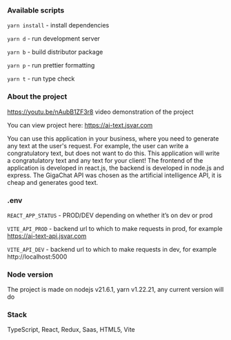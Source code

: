 ### Available scripts

`yarn install` - install dependencies

`yarn d` - run development server

`yarn b` - build distributor package

`yarn p` - run prettier formatting

`yarn t` - run type check

### About the project

https://youtu.be/nAubB1ZF3r8 video demonstration of the project

You can view project here: https://ai-text.jsvar.com

You can use this application in your business, where you need to generate any text at the user's request. For example, the user can write a congratulatory text, but does not want to do this. This application will write a congratulatory text and any text for your client! The frontend of the application is developed in react.js, the backend is developed in node.js and express. The GigaChat API was chosen as the artificial intelligence API, it is cheap and generates good text.

### .env

`REACT_APP_STATUS` - PROD/DEV depending on whether it’s on dev or prod

`VITE_API_PROD` - backend url to which to make requests in prod, for example https://ai-text-api.jsvar.com

`VITE_API_DEV` - backend url to which to make requests in dev, for example http://localhost:5000

### Node version

The project is made on nodejs v21.6.1, yarn v1.22.21, any current version will do

### Stack

TypeScript, React, Redux, Saas, HTML5, Vite
